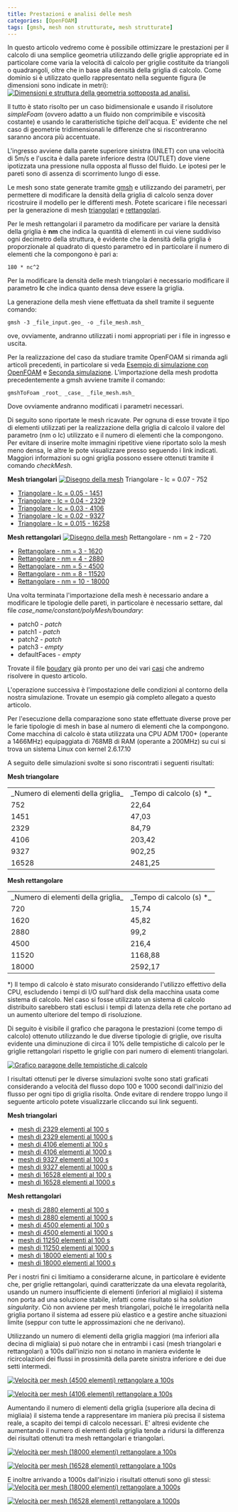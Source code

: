 ```yaml
---
title: Prestazioni e analisi delle mesh
categories: [OpenFOAM]
tags: [gmsh, mesh non strutturate, mesh strutturate]
---
```

In questo articolo vedremo come &egrave; possibile ottimizzare le prestazioni per il calcolo di una semplice geometria utilizzando delle griglie appropriate ed in particolare come varia la velocit&agrave; di calcolo per griglie costituite da triangoli o quadrangoli, oltre che in base alla densit&agrave; della griglia di calcolo.
Come dominio si &egrave; utilizzato quello rappresentato nella seguente figura (le dimensioni sono indicate in metri):
<a href="/files/image/21/geometry.png"><img src="/files/image/21/geometry.png" alt="Dimensioni e struttura della geometria sottoposta ad analisi." /></a>

Il tutto &egrave; stato risolto per un caso bidimensionale e usando il risolutore _simpleFoam_ (ovvero adatto a un fluido non comprimibile e viscosit&agrave; costante) e usando le caratteristiche tipiche dell'acqua. E' evidente che nel caso di geometrie tridimensionali le differenze che si riscontreranno saranno ancora pi&ugrave; accentuate.

L'ingresso avviene dalla parete superiore sinistra (INLET) con una velocit&agrave; di 5m/s e l'uscita &egrave; dalla parete inferiore destra (OUTLET) dove viene ipotizzata una pressione nulla opposta al flusso del fluido.
Le ipotesi per le pareti sono di assenza di scorrimento lungo di esse.

Le mesh sono state generate tramite <a href="http://www.geuz.org/gmsh/">gmsh</a> e utilizzando dei parametri, per permettere di modificare la densit&agrave; della griglia di calcolo senza dover ricostruire il modello per le differenti mesh. Potete scaricare i file necessari per la generazione di mesh <a href="/files/21/triangoli.geo">triangolari</a> e <a href="/files/21/rettangoli.geo">rettangolari</a>.

Per le mesh rettangolari il parametro da modificare per variare la densit&agrave; della griglia &egrave; **nm** che indica la quantit&agrave; di elementi in cui viene suddiviso ogni decimetro della struttura, &egrave; evidente che la densit&agrave; della griglia &egrave; proporzionale al quadrato di questo parametro ed in particolare il numero di elementi che la compongono &egrave; pari a:
~~~language-php
180 * nc^2
~~~

Per la modificare la densit&agrave; delle mesh triangolari &egrave; necessario modificare il parametro **lc** che indica quanto densa deve essere la griglia.

La generazione della mesh viene effettuata da shell  tramite il seguente comando:
~~~language-php
gmsh -3 _file_input.geo_ -o _file_mesh.msh_
~~~

ove, ovviamente, andranno utilizzati i nomi appropriati per i file in ingresso e uscita.

Per la realizzazione del caso da studiare tramite OpenFOAM si rimanda agli articoli precedenti, in particolare si veda <a href="/prima_simulazione_openfoam">Esempio di simulazione con OpenFOAM</a> e <a href="/seconda_simulazione_openfoam">Seconda simulazione</a>.
L'importazione della mesh prodotta precedentemente a gmsh avviene tramite il comando:
~~~language-php
gmshToFoam _root_ _case_ _file_mesh.msh_
~~~

Dove ovviamente andranno modificati i parametri necessari.

Di seguito sono riportate le mesh ricavate. Per ognuna di esse trovate il tipo di elementi utilizzati per la realizzazione della griglia di calcolo il valore del parametro (nm o lc) utilizzato e il numero di elementi che la compongono. Per evitare di inserire molte immagini ripetitive viene riportato solo la mesh meno densa, le altre le pote visualizzare presso seguendo i  link indicati.
Maggiori informazioni su ogni griglia possono essere ottenuti tramite il comando _checkMesh_.

**Mesh triangolari**
<a href="/files/image/21/triangoli/752_grid.png"><img src="/files/image/21/752_grid.png" title="Disegno della mesh" alt="Disegno della mesh" /></a>
Triangolare - lc = 0.07 - 752


 * <a href="/files/image/21/triangoli/1451_grid.png" title="Disegno della mesh" >Triangolare - lc = 0.05 - 1451</a>
 * <a href="/files/image/21/triangoli/2329_grid.png" title="Disegno della mesh"  >Triangolare - lc = 0.04 - 2329</a>
 * <a href="/files/image/21/triangoli/4106_grid.png" title="Disegno della mesh" >Triangolare - lc = 0.03 - 4106</a>
 * <a href="/files/image/21/triangoli/9327_grid.png" title="Disegno della mesh" >Triangolare - lc = 0.02 - 9327</a>
 * <a href="/files/image/21/triangoli/16528_grid.png" title="Disegno della mesh" >Triangolare - lc = 0.015 - 16258</a>


**Mesh rettangolari**
<a href="/files/image/21/rettangoli/720_grid.png"><img src="/files/image/21/720_grid.png" alt="Disegno della mesh" title="Disegno della mesh" /></a>
Rettangolare - nm = 2 - 720

 * <a href="/files/image/21/rettangoli/1620_grid.png" title="Disegno della mesh" >Rettangolare - nm = 3 - 1620</a>
 * <a href="/files/image/21/rettangoli/2880_grid.png" title="Disegno della mesh" >Rettangolare - nm = 4 - 2880</a>
 * <a href="/files/image/21/rettangoli/4500_grid.png" title="Disegno della mesh" >Rettangolare - nm = 5 - 4500</a>
 * <a href="/files/image/21/rettangoli/11520_grid.png" title="Disegno della mesh" >Rettangolare - nm = 8 - 11520</a>
 * <a href="/files/image/21/rettangoli/18000_grid.png" title="Disegno della mesh" >Rettangolare - nm = 10 - 18000</a>

Una volta terminata l'importazione della mesh &egrave; necessario andare a modificare le tipologie delle pareti, in particolare &egrave; necessario settare, dal file _case_name/constant/polyMesh/boundary_:

 * patch0 - _patch_
 * patch1 - _patch_
 * patch2 - _patch_
 * patch3 - _empty_
 * defaultFaces - _empty_

Trovate il file <a href="/files/21/boundary">boudary</a> gi&agrave; pronto per uno dei vari <a href="/files/21/simulation_case.tar.gz">casi</a> che andremo risolvere in questo articolo.

L'operazione successiva &egrave; l'impostazione delle condizioni al contorno della nostra simulazione. Trovate un esempio gi&agrave; completo allegato a questo articolo.

Per l'esecuzione della comparazione sono state effettuate diverse prove per le farie tipologie di mesh in base al numero di elementi che la compongono. Come macchina di calcolo &egrave; stata utilizzata una CPU ADM 1700+ (operante a 1466MHz) equipaggiata di 768MB di RAM (operante a 200MHz) su cui si trova un sistema Linux con kernel 2.6.17.10

A seguito delle simulazioni svolte si sono riscontrati i seguenti risultati:

**Mesh triangolare**
<table>
<tr><td>_Numero di elementi della griglia_</td><td>_Tempo di calcolo (s) *_</td></tr>
<tr><td>752</td><td>22,64</td></tr>
<tr><td>1451</td><td>47,03</td></tr>
<tr><td>2329</td><td>84,79</td></tr>
<tr><td>4106</td><td>203,42</td></tr>
<tr><td>9327</td><td>902,25</td></tr>
<tr><td>16528</td><td>2481,25</td></tr>
</table>

**Mesh rettangolare**
<table>
<tr><td>_Numero di elementi della griglia_</td><td>_Tempo di calcolo (s) *_</td></tr>
<tr><td>720</td><td>15,74</td></tr>
<tr><td>1620</td><td>45,82</td></tr>
<tr><td>2880</td><td>99,2</td></tr>
<tr><td>4500</td><td>216,4</td></tr>
<tr><td>11520</td><td>1168,88</td></tr>
<tr><td>18000</td><td>2592,17</td></tr>
</table>

*) Il tempo di calcolo &egrave; stato misurato considerando l'utilizzo effettivo della CPU, escludendo i tempi di I/O sull'hard disk della macchina usata come sistema di calcolo. Nel caso si fosse utilizzato un sistema di calcolo distribuito sarebbero stati esclusi i tempi di latenza della rete che portano ad un aumento ulteriore del tempo di risoluzione.

Di seguito &egrave; visibile il grafico che paragona le prestazioni (come tempo di calcolo) ottenuto utilizzando le due diverse tipologie di griglie, ove risulta evidente una diminuzione di circa il 10% delle tempistiche di calcolo per le griglie rettangolari rispetto le griglie con pari numero di elementi triangolari.

<a href="/files/image/21/grafico_paragoni_mesh.png"><img src="/files/image/21/grafico_paragoni_mesh.png" alt= "Grafico paragone delle tempistiche di calcolo" /></a>

I risultati ottenuti per le diverse simulazioni svolte sono stati graficati considerando a velocit&agrave; del flusso dopo 100 e 1000 secondi dall'inizio del flusso per ogni tipo di griglia risolta. Onde evitare di rendere troppo lungo il seguente articolo potete visualizzarle cliccando sui link seguenti.


**Mesh triangolari**

 * <a href="/files/image/21/triangoli/2329_100.png">mesh di 2329 elementi al 100 s</a>
 * <a href="/files/image/21/triangoli/2329_100.png">mesh di 2329 elementi al 1000 s</a>
 * <a href="/files/image/21/triangoli/4106_100.png">mesh di 4106 elementi al 100 s</a>
 * <a href="/files/image/21/triangoli/4106_100.png">mesh di 4106 elementi al 1000 s</a>
 * <a href="/files/image/21/triangoli/9327_100.png">mesh di 9327 elementi al 100 s</a>
 * <a href="/files/image/21/triangoli/9327_100.png">mesh di 9327 elementi al 1000 s</a>
 * <a href="/files/image/21/triangoli/16528_100.png">mesh di 16528 elementi al 100 s</a>
 * <a href="/files/image/21/triangoli/16528_100.png">mesh di 16528 elementi al 1000 s</a>


**Mesh rettangolari**

 * <a href="/files/image/21/rettangoli/2880_100.png">mesh di 2880 elementi al 100 s</a>
 * <a href="/files/image/21/rettangoli/2880_100.png">mesh di 2880 elementi al 1000 s</a>
 * <a href="/files/image/21/rettangoli/4500_100.png">mesh di 4500 elementi al 100 s</a>
 * <a href="/files/image/21/rettangoli/4500_100.png">mesh di 4500 elementi al 1000 s</a>
 * <a href="/files/image/21/rettangoli/11520_100.png">mesh di 11250 elementi al 100 s</a>
 * <a href="/files/image/21/rettangoli/11520_100.png">mesh di 11250 elementi al 1000 s</a>
 * <a href="/files/image/21/rettangoli/18000_100.png">mesh di 18000 elementi al 100 s</a>
 * <a href="/files/image/21/rettangoli/18000_100.png">mesh di 18000 elementi al 1000 s</a>


Per i nostri fini ci limitiamo a considerarne alcune, in particolare &egrave; evidente che, per griglie rettangolari, quindi caratterizzate da una elevata regolarit&agrave;, usando un numero insufficiente di elementi (inferiori al migliaio) il sistema non porta ad una soluzione stabile, infatti come risultato si ha _solution singularity_. Ci&ograve; non avviene per mesh triangolari, poich&eacute; le irregolarit&agrave; nella griglia portano il sistema ad essere pi&ugrave; elastico e a gestire anche situazioni limite (seppur con tutte le approssimazioni che ne derivano).

Utilizzando un numero di elementi della griglia maggiori (ma inferiori alla decina di migliaia) si pu&ograve; notare che in entrambi i casi (mesh triangolari e rettangolari) a 100s dall'inizio non si notano in maniera evidente le ricircolazioni dei flussi in prossimit&agrave; della parete sinistra inferiore e dei due setti intermedi.

<a href="/files/image/21/rettangoli/4500_100.png"><img src="/files/image/21/4500_100.png" alt="Velocit&agrave; per mesh (4500 elementi) rettangolare a 100s"></a>

<a href="/files/image/21/triangoli/4106_100.png"><img src="/files/image/21/4106_100.png" alt="Velocit&agrave; per mesh (4106 elementi) rettangolare a 100s"></a>

Aumentando il numero di elementi della griglia (superiore alla decina di migliaia) il sistema tende a rappresentare im maniera pi&ugrave; precisa il sistema reale, a scapito dei tempi di calcolo necessari. E' altres&igrave; evidente che aumentando il numero di elementi della griglia tende a ridursi la differenza dei risultati ottenuti tra mesh rettangolari e triangolari.

<a href="/files/image/21/rettangoli/18000_100.png"><img src="/files/image/21/18000_100.png" alt="Velocit&agrave; per mesh (18000 elementi) rettangolare a 100s"></a>

<a href="/files/image/21/triangoli/16528_100.png"><img src="/files/image/21/16528_100.png" alt="Velocit&agrave; per mesh (16528 elementi) rettangolare a 100s"></a>

E inoltre arrivando a 1000s dall'inizio i risultati ottenuti sono gli stessi:
<a href="/files/image/21/rettangoli/18000_1000.png"><img src="/files/image/21/18000_1000.png" alt="Velocit&agrave; per mesh (18000 elementi) rettangolare a 1000s"></a>

<a href="/files/image/21/triangoli/16528_1000.png"><img src="/files/image/21/16528_1000.png" alt="Velocit&agrave; per mesh (16528 elementi) rettangolare a 1000s"></a>